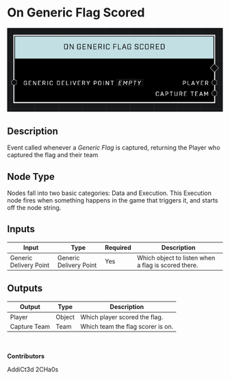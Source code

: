 # On Generic Flag Scored
![](../../../.gitbook/assets/on-generic-flag-scored.png)
## Description
Event called whenever a *Generic Flag* is captured, returning the Player who captured the flag and their team

## Node Type
Nodes fall into two basic categories: Data and Execution. This Execution node fires when something happens in the game that triggers it, and starts off the node string.

## Inputs
| Input | Type | Required | Description |
|------------------|------------------|----------|--------------------------------------------------------------|
| Generic Delivery Point | Generic Delivery Point | Yes | Which object to listen when a flag is scored there. |

## Outputs
| Output | Type | Description |
|------------------|------------------|--------------------------------------------------------------|
| Player | Object | Which player scored the flag.|
| Capture Team | Team | Which team the flag scorer is on.|

\
\
**Contributors**

AddiCt3d 2CHa0s